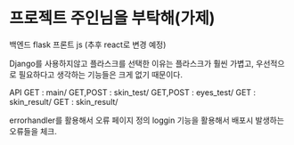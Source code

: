 # 프로젝트 주인님을 부탁해(가제)

백엔드 flask
프론트 js  (추후 react로 변경 예정)

Django를 사용하지않고 플라스크를 선택한 이유는 플라스크가 훨씬 가볍고, 우선적으로 필요하다고 생각하는 기능들은 크게 없기 때문이다.

API GET : main/
    GET,POST : skin_test/
    GET,POST : eyes_test/
    GET : skin_result/
    GET : skin_result/

errorhandler를 활용해서 오류 페이지 정의
loggin 기능을 활용해서 배포시 발생하는 오류들을 체크.

